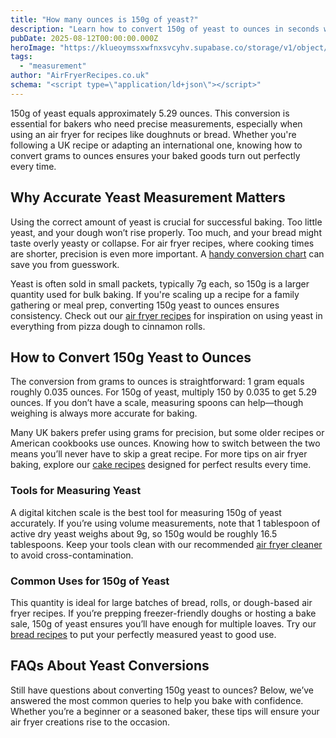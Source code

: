 ```yaml
---
title: "How many ounces is 150g of yeast?"
description: "Learn how to convert 150g of yeast to ounces in seconds with our simple guide. Perfect for baking in your air fryer or oven!"
pubDate: 2025-08-12T00:00:00.000Z
heroImage: "https://klueoymssxwfnxsvcyhv.supabase.co/storage/v1/object/public/md/how-many-ounces-is-150g-of-yeast-e2e629e5.webp"
tags:
  - "measurement"
author: "AirFryerRecipes.co.uk"
schema: "<script type=\"application/ld+json\"></script>"
---
```


<p>150g of yeast equals approximately 5.29 ounces. This conversion is essential for bakers who need precise measurements, especially when using an air fryer for recipes like doughnuts or bread. Whether you're following a UK recipe or adapting an international one, knowing how to convert grams to ounces ensures your baked goods turn out perfectly every time.</p>

<h2>Why Accurate Yeast Measurement Matters</h2>  
<p>Using the correct amount of yeast is crucial for successful baking. Too little yeast, and your dough won’t rise properly. Too much, and your bread might taste overly yeasty or collapse. For air fryer recipes, where cooking times are shorter, precision is even more important. A <a href=https://www.airfryerrecipe.co.uk/air-fryer-conversion-chart>handy conversion chart</a> can save you from guesswork.</p>  
<p>Yeast is often sold in small packets, typically 7g each, so 150g is a larger quantity used for bulk baking. If you're scaling up a recipe for a family gathering or meal prep, converting 150g yeast to ounces ensures consistency. Check out our <a href=https://www.airfryerrecipe.co.uk/recipes>air fryer recipes</a> for inspiration on using yeast in everything from pizza dough to cinnamon rolls.</p>  

<h2>How to Convert 150g Yeast to Ounces</h2>  
<p>The conversion from grams to ounces is straightforward: 1 gram equals roughly 0.035 ounces. For 150g of yeast, multiply 150 by 0.035 to get 5.29 ounces. If you don’t have a scale, measuring spoons can help—though weighing is always more accurate for baking.</p>  
<p>Many UK bakers prefer using grams for precision, but some older recipes or American cookbooks use ounces. Knowing how to switch between the two means you’ll never have to skip a great recipe. For more tips on air fryer baking, explore our <a href=https://www.airfryerrecipe.co.uk/recipe-category/cakes>cake recipes</a> designed for perfect results every time.</p>  

<h3>Tools for Measuring Yeast</h3>  
<p>A digital kitchen scale is the best tool for measuring 150g of yeast accurately. If you’re using volume measurements, note that 1 tablespoon of active dry yeast weighs about 9g, so 150g would be roughly 16.5 tablespoons. Keep your tools clean with our recommended <a href=https://www.airfryerrecipe.co.uk/air-fryer-cleaner>air fryer cleaner</a> to avoid cross-contamination.</p>  

<h3>Common Uses for 150g of Yeast</h3>  
<p>This quantity is ideal for large batches of bread, rolls, or dough-based air fryer recipes. If you’re prepping freezer-friendly doughs or hosting a bake sale, 150g of yeast ensures you’ll have enough for multiple loaves. Try our <a href=https://www.airfryerrecipe.co.uk/recipe-category/bread>bread recipes</a> to put your perfectly measured yeast to good use.</p>  

<h2>FAQs About Yeast Conversions</h2>  
<p>Still have questions about converting 150g yeast to ounces? Below, we’ve answered the most common queries to help you bake with confidence. Whether you’re a beginner or a seasoned baker, these tips will ensure your air fryer creations rise to the occasion.</p>
